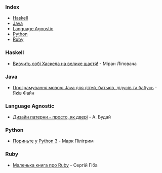 ### Index

* [Haskell](#haskell)
* [Java](#java)
* [Language Agnostic](#language-agnostic)
* [Python](#python)
* [Ruby](#ruby)


### Haskell

* [Вивчить собі Хаскела на велике щастя!](http://haskell.trygub.com) - Міран Ліповача


### Java

* [Програмування мовою Java для дітей, батьків, дідусів та бабусь](http://myflex.org/books/java4kids/java4kids.htm) - Яків Файн


### Language Agnostic

* [Дизайн патерни - просто, як двері](http://designpatterns.andriybuday.com) - А. Будай


### Python

* [Пориньте у Python 3](https://uk.wikibooks.org/wiki/Пориньте_у_Python_3) - Марк Пілігрим

### Ruby

* [Маленька книга про Ruby](https://github.com/LambdaBooks/thelittlebookofruby) - Сергій Гіба
